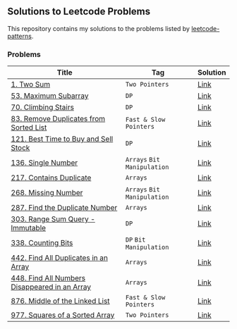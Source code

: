 ## Solutions to Leetcode Problems
This repository contains my solutions to the problems listed by [leetcode-patterns](https://seanprashad.com/leetcode-patterns/).


### Problems
| Title | Tag | Solution |
| --- | --- | --- |
|[1. Two Sum](https://leetcode.com/problems/two-sum/)  | `Two Pointers` | [Link](https://github.com/hmsayem/leetcode-patterns/blob/main/twoSum.cpp) |
|[53. Maximum Subarray](https://leetcode.com/problems/maximum-subarray/)  | `DP` | [Link](https://github.com/hmsayem/leetcode-patterns/blob/main/maxSubArray.cpp) |
|[70. Climbing Stairs](https://leetcode.com/problems/climbing-stairs/)  | `DP` | [Link](https://github.com/hmsayem/leetcode-patterns/blob/main/climbStairs.cpp) |
|[83. Remove Duplicates from Sorted List](https://leetcode.com/problems/remove-duplicates-from-sorted-list/)  | `Fast & Slow Pointers` | [Link](https://github.com/hmsayem/leetcode-patterns/blob/main/deleteDuplicates.cpp) |
|[121. Best Time to Buy and Sell Stock](https://leetcode.com/problems/best-time-to-buy-and-sell-stock/)  | `DP` | [Link](https://github.com/hmsayem/leetcode-patterns/blob/main/maxProfit.cpp) |
|[136. Single Number](https://leetcode.com/problems/single-number/)  | `Arrays` `Bit Manipulation` | [Link](https://github.com/hmsayem/leetcode-patterns/blob/main/singleNumber.cpp) |
|[217. Contains Duplicate](https://leetcode.com/problems/contains-duplicate/)  |  `Arrays`| [Link](https://github.com/hmsayem/leetcode-patterns/blob/main/containsDuplicate.cpp) |
|[268. Missing Number](https://leetcode.com/problems/missing-number/)  | `Arrays` `Bit Manipulation` | [Link](https://github.com/hmsayem/leetcode-patterns/blob/main/missingNumber.cpp) |
|[287. Find the Duplicate Number](https://leetcode.com/problems/find-the-duplicate-number/)  | `Arrays` | [Link](https://github.com/hmsayem/leetcode-patterns/blob/main/findDuplicate.cpp) |
|[303. Range Sum Query - Immutable](https://leetcode.com/problems/range-sum-query-immutable/)  | `DP` | [Link](https://github.com/hmsayem/leetcode-patterns/blob/main/sumRange.cpp) |
|[338. Counting Bits](https://leetcode.com/problems/counting-bits/)  | `DP` `Bit Manipulation` | [Link](https://github.com/hmsayem/leetcode-patterns/blob/main/countBits.cpp) |
|[442. Find All Duplicates in an Array](https://leetcode.com/problems/find-all-duplicates-in-an-array/)  | `Arrays` | [Link](https://github.com/hmsayem/leetcode-patterns/blob/main/findDuplicates.cpp) |
|[448. Find All Numbers Disappeared in an Array](https://leetcode.com/problems/find-all-numbers-disappeared-in-an-array/)  | `Arrays` | [Link](https://github.com/hmsayem/leetcode-patterns/blob/main/findDisappearedNumbers.cpp) |
|[876. Middle of the Linked List](https://leetcode.com/problems/middle-of-the-linked-list/)  | `Fast & Slow Pointers` | [Link](https://github.com/hmsayem/leetcode-patterns/blob/main/middleNode.cpp) |
|[977. Squares of a Sorted Array](https://leetcode.com/problems/squares-of-a-sorted-array/)  | `Two Pointers` | [Link](https://github.com/hmsayem/leetcode-patterns/blob/main/sortedSquares.cpp) |